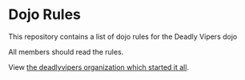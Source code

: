 Dojo Rules
==========

This repository contains a list of dojo rules for the Deadly Vipers dojo

All members should read the rules.

View [the deadlyvipers organization which started it all](https://github.com/deadlyvipers).